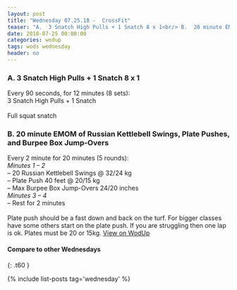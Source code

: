 ```yaml
---
layout: post
title: "Wednesday 07.25.18 -  CrossFit"
teaser: "A.  3 Snatch High Pulls + 1 Snatch 8 x 1<br/> B.  20 minute EMOM of Russian Kettlebell Swings, Plate Pushes, and Burpee Box Jump-Overs"
date: 2018-07-25 00:00:00
categories: wodup
tags: wods wednesday
header: no
---
```



<h3>A.  3 Snatch High Pulls + 1 Snatch 8 x 1</h3>
Every 90 seconds, for 12 minutes (8 sets):<br/>3 Snatch High Pulls + 1 Snatch<br/><br/>Full squat snatch 
<h3>B.  20 minute EMOM of Russian Kettlebell Swings, Plate Pushes, and Burpee Box Jump-Overs</h3>
Every 2 minute for 20 minutes (5 rounds):<br/><em>Minutes 1  – 2</em><br/>– 20 Russian Kettlebell Swings @ 32/24 kg<br/>– Plate Push 40 feet @ 20/15 kg<br/>– Max Burpee Box Jump-Overs 24/20 inches<br/><em>Minutes 3  – 4</em><br/>– Rest for 2 minutes<br/><br/>Plate push should be a fast down and back on the turf.  For bigger classes have some others start on the plate push.  If you are struggling then one lap is ok.  Plates must be 20 or 15kg.
<a href="https://www.wodup.com/gyms/asphodel/wods/7388" target="blank">View on WodUp</a>


#### Compare to other Wednesdays
{: .t60 }

{% include list-posts tag='wednesday' %}